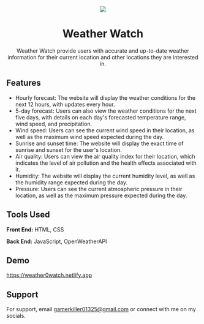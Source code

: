 <p align="center">
<img src="https://i.ibb.co/WvZ2310/logo.png"/>


<center>
<h1 align="center"> Weather Watch </h1>
</center>

<p align="center"> Weather Watch provide users with accurate and up-to-date weather information for their current location and other locations they are interested in.</p>
</p>


## Features

- Hourly forecast: The website will display the weather conditions for the next 12 hours, with updates every hour.
- 5-day forecast: Users can also view the weather conditions for the next five days, with details on each day's forecasted temperature range, wind speed, and precipitation.
- Wind speed: Users can see the current wind speed in their location, as well as the maximum wind speed expected during the day.
- Sunrise and sunset time: The website will display the exact time of sunrise and sunset for the user's location.
- Air quality: Users can view the air quality index for their location, which indicates the level of air pollution and the health effects associated with it.
- Humidity: The website will display the current humidity level, as well as the humidity range expected during the day.
- Pressure: Users can see the current atmospheric pressure in their location, as well as the maximum pressure expected during the day.


## Tools Used

**Front End:** HTML, CSS

**Back End:** JavaScript, OpenWeatherAPI

## Demo

https://weather0watch.netlify.app


## Support

For support, email gamerkiller01325@gmail.com or connect with me on my socials.
